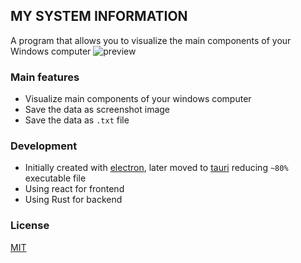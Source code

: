 ## MY SYSTEM INFORMATION
A program that allows you to visualize the main components of your Windows computer
![preview](https://i.imgur.com/TfnwqXO.png)

### Main features
- Visualize main components of your windows computer
- Save the data as screenshot image
- Save the data as `.txt` file
### Development
- Initially created with [electron](https://github.com/electron/electron), later moved to [tauri](https://github.com/tauri-apps/tauri) reducing `~80%` executable file
- Using react for frontend
- Using Rust for backend
### License
[MIT](https://www.mit.edu/~amini/LICENSE.md)